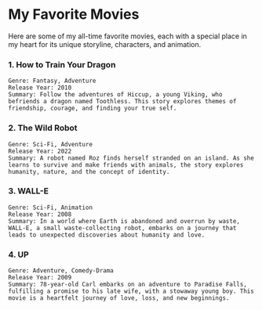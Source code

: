 # My Favorite Movies

Here are some of my all-time favorite movies, each with a special place in my heart for its unique storyline, characters, and animation.

### 1. How to Train Your Dragon

    Genre: Fantasy, Adventure
    Release Year: 2010
    Summary: Follow the adventures of Hiccup, a young Viking, who befriends a dragon named Toothless. This story explores themes of friendship, courage, and finding your true self.
    

### 2. The Wild Robot

    Genre: Sci-Fi, Adventure
    Release Year: 2022
    Summary: A robot named Roz finds herself stranded on an island. As she learns to survive and make friends with animals, the story explores humanity, nature, and the concept of identity.
    
### 3. WALL-E

    Genre: Sci-Fi, Animation
    Release Year: 2008
    Summary: In a world where Earth is abandoned and overrun by waste, WALL-E, a small waste-collecting robot, embarks on a journey that leads to unexpected discoveries about humanity and love.
    
### 4. UP

    Genre: Adventure, Comedy-Drama
    Release Year: 2009
    Summary: 78-year-old Carl embarks on an adventure to Paradise Falls, fulfilling a promise to his late wife, with a stowaway young boy. This movie is a heartfelt journey of love, loss, and new beginnings.

